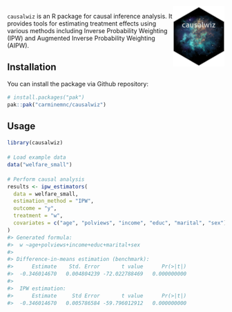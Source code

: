 
<!-- README.md is generated from README.Rmd. Please edit that file -->
<!-- badges: start -->
<!-- badges: end -->

<img src="man/figures/logo.png" align="right" height="139"/>

`causalwiz` is an R package for causal inference analysis. It provides
tools for estimating treatment effects using various methods including
Inverse Probability Weighting (IPW) and Augmented Inverse Probability
Weighting (AIPW).

## Installation

You can install the package via Github repository:

``` r
# install.packages("pak")
pak::pak("carminemnc/causalwiz")
```

## Usage

``` r
library(causalwiz)

# Load example data
data("welfare_small")

# Perform causal analysis
results <- ipw_estimators(
  data = welfare_small,
  estimation_method = "IPW",
  outcome = "y",
  treatment = "w",
  covariates = c("age", "polviews", "income", "educ", "marital", "sex")
)
#> Generated formula:
#>  w ~age+polviews+income+educ+marital+sex 
#> 
#> Difference-in-means estimation (benchmark):
#>      Estimate    Std. Error       t value      Pr(>|t|) 
#>  -0.346014670   0.004804239 -72.022788469   0.000000000 
#> 
#>  IPW estimation:
#>      Estimate     Std Error       t value      Pr(>|t|) 
#>  -0.346014670   0.005786584 -59.796012912   0.000000000
```
